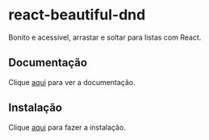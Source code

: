 # react-beautiful-dnd

Bonito e acessível, arrastar e soltar para listas com React.

## Documentação

Clique [aqui](https://github.com/atlassian/react-beautiful-dnd) para ver a documentação.

## Instalação

Clique [aqui](https://www.npmjs.com/package/react-beautiful-dnd) para fazer a instalação.